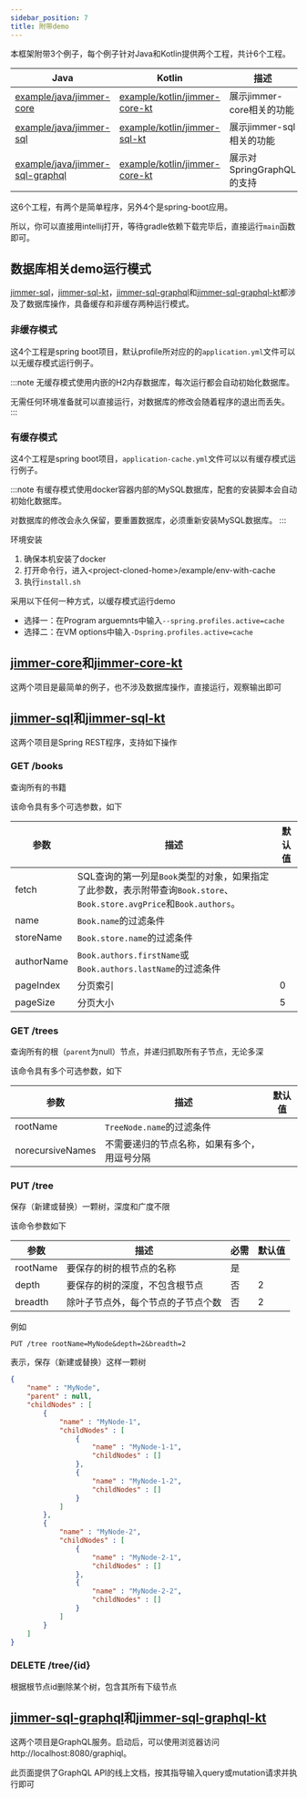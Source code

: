 ```yaml
---
sidebar_position: 7
title: 附带demo
---
```


本框架附带3个例子，每个例子针对Java和Kotlin提供两个工程，共计6个工程。

|Java|Kotlin|描述|
|----|------|---|
|[example/java/jimmer-core](https://github.com/babyfish-ct/jimmer/tree/main/example/java/jimmer-core)|[example/kotlin/jimmer-core-kt](https://github.com/babyfish-ct/jimmer/tree/main/example/kotlin/jimmer-core-kt)|展示jimmer-core相关的功能|
|[example/java/jimmer-sql](https://github.com/babyfish-ct/jimmer/tree/main/example/java/jimmer-sql)|[example/kotlin/jimmer-sql-kt](https://github.com/babyfish-ct/jimmer/tree/main/example/kotlin/jimmer-sql-kt)|展示jimmer-sql相关的功能|
|[example/java/jimmer-sql-graphql](https://github.com/babyfish-ct/jimmer/tree/main/example/java/jimmer-sql-graphql)|[example/kotlin/jimmer-core-kt](https://github.com/babyfish-ct/jimmer/tree/main/example/kotlin/jimmer-sql-graphql-kt)|展示对SpringGraphQL的支持|

这6个工程，有两个是简单程序，另外4个是spring-boot应用。

所以，你可以直接用intellij打开，等待gradle依赖下载完毕后，直接运行`main`函数即可。

## 数据库相关demo运行模式

[jimmer-sql](https://github.com/babyfish-ct/jimmer/tree/main/example/java/jimmer-sql)，[jimmer-sql-kt](https://github.com/babyfish-ct/jimmer/tree/main/example/kotlin/jimmer-sql-kt)，[jimmer-sql-graphql](https://github.com/babyfish-ct/jimmer/tree/main/example/java/jimmer-sql-graphql)和[jimmer-sql-graphql-kt](https://github.com/babyfish-ct/jimmer/tree/main/example/java/jimmer-sql-graphql-kt)都涉及了数据库操作，具备缓存和非缓存两种运行模式。

### 非缓存模式

这4个工程是spring boot项目，默认profile所对应的的`application.yml`文件可以以无缓存模式运行例子。

:::note
无缓存模式使用内嵌的H2内存数据库，每次运行都会自动初始化数据库。

无需任何环境准备就可以直接运行，对数据库的修改会随着程序的退出而丢失。
:::

### 有缓存模式

这4个工程是spring boot项目，`application-cache.yml`文件可以以有缓存模式运行例子。

:::note
有缓存模式使用docker容器内部的MySQL数据库，配套的安装脚本会自动初始化数据库。

对数据库的修改会永久保留，要重置数据库，必须重新安装MySQL数据库。
:::

环境安装

1. 确保本机安装了docker
2. 打开命令行，进入&lt;project-cloned-home&gt;/example/env-with-cache
3. 执行`install.sh`

采用以下任何一种方式，以缓存模式运行demo
- 选择一：在Program arguemnts中输入`--spring.profiles.active=cache`
- 选择二：在VM options中输入`-Dspring.profiles.active=cache`

## [jimmer-core](https://github.com/babyfish-ct/jimmer/tree/main/example/java/jimmer-core)和[jimmer-core-kt](https://github.com/babyfish-ct/jimmer/tree/main/example/kotlin/jimmer-core-kt)

这两个项目是最简单的例子，也不涉及数据库操作，直接运行，观察输出即可

## [jimmer-sql](https://github.com/babyfish-ct/jimmer/tree/main/example/java/jimmer-sql)和[jimmer-sql-kt](https://github.com/babyfish-ct/jimmer/tree/main/example/kotlin/jimmer-sql-kt)

这两个项目是Spring REST程序，支持如下操作

### GET /books

查询所有的书籍

该命令具有多个可选参数，如下

|参数|描述|默认值|
|---|----|-----|
|fetch|SQL查询的第一列是`Book`类型的对象，如果指定了此参数，表示附带查询`Book.store`、`Book.store.avgPrice`和`Book.authors`。||
|name <string>|`Book.name`的过滤条件||
|storeName <string>|`Book.store.name`的过滤条件||
|authorName <string>|`Book.authors.firstName`或`Book.authors.lastName`的过滤条件||
|pageIndex <int>|分页索引|0|
|pageSize <int>|分页大小|5|

### GET /trees

查询所有的根（`parent`为null）节点，并递归抓取所有子节点，无论多深

该命令具有多个可选参数，如下

|参数|描述|默认值|
|---|----|-----|
|rootName <string>|`TreeNode.name`的过滤条件||
|norecursiveNames <string>|不需要递归的节点名称，如果有多个，用逗号分隔||

### PUT /tree

保存（新建或替换）一颗树，深度和广度不限

该命令参数如下

|参数|描述|必需|默认值|
|---|----|---|-----|
|rootName <string>|要保存的树的根节点的名称|是||
|depth <int>|要保存的树的深度，不包含根节点|否|2|
|breadth <int>|除叶子节点外，每个节点的子节点个数|否|2|

例如
```
PUT /tree rootName=MyNode&depth=2&breadth=2
```
表示，保存（新建或替换）这样一颗树
```json
{
    "name" : "MyNode",
    "parent" : null,
    "childNodes" : [
        {
            "name" : "MyNode-1",
            "childNodes" : [
                {
                    "name" : "MyNode-1-1",
                    "childNodes" : []
                }, 
                {
                    "name" : "MyNode-1-2",
                    "childNodes" : []
                }
            ]
        }, 
        {
            "name" : "MyNode-2",
            "childNodes" : [
                {
                    "name" : "MyNode-2-1",
                    "childNodes" : []
                }, 
                {
                    "name" : "MyNode-2-2",
                    "childNodes" : []
                }
            ]
        }
    ]
}
```

### DELETE /tree/{id}

根据根节点id删除某个树，包含其所有下级节点

## [jimmer-sql-graphql](https://github.com/babyfish-ct/jimmer/tree/main/example/java/jimmer-sql)和[jimmer-sql-graphql-kt](https://github.com/babyfish-ct/jimmer/tree/main/example/kotlin/jimmer-sql-kt)

这两个项目是GraphQL服务。启动后，可以使用浏览器访问http://localhost:8080/graphiql。

此页面提供了GraphQL API的线上文档，按其指导输入query或mutation请求并执行即可

